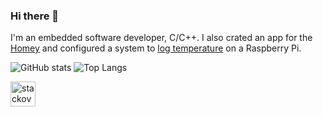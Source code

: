 ### Hi there 👋
I'm an embedded software developer, C/C++. I also crated an app for the [Homey](https://github.com/BardoelT/local.dsmr-logger) and configured a system to [log temperature](https://github.com/BardoelT/temperature-logger-web-app) on a Raspberry Pi.

![GitHub stats](https://github-readme-stats.vercel.app/api?username=BardoelT&show_icons=true)
![Top Langs](https://github-readme-stats.vercel.app/api/top-langs/?username=BardoelT&layout=compact)

[<img src='https://cdn.jsdelivr.net/npm/simple-icons@3.0.1/icons/stackoverflow.svg' alt='stackoverflow' height='40'>](https://stackoverflow.com/users/11734451)

<!--
**BardoelT/BardoelT** is a ✨ _special_ ✨ repository because its `README.md` (this file) appears on your GitHub profile.
![Profile views](https://gpvc.arturio.dev/BardoelT)  
Here are some ideas to get you started:

- 🔭 I’m currently working on ...
- 🌱 I’m currently learning ...
- 👯 I’m looking to collaborate on ...
- 🤔 I’m looking for help with ...
- 💬 Ask me about ...
- 📫 How to reach me: ...
- 😄 Pronouns: ...
- ⚡ Fun fact: ...
-->
